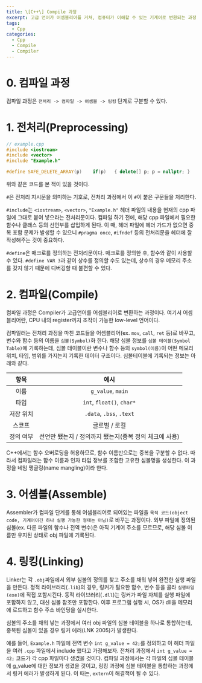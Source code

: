```yaml
---
title: \[C++\] Compile 과정
excerpt: 고급 언어가 어셈블리어를 거쳐, 컴퓨터가 이해할 수 있는 기계어로 변환되는 과정을 알아보자.
tags:
  - Cpp
categories:
  - Cpp
  - Compile
  - Compiler
---
```

# 0. 컴파일 과정
  
컴파일 과정은 `전처리 -> 컴파일 -> 어셈블 -> 링킹` 단계로 구분할 수 있다.
  
# 1. 전처리(Preprocessing)

```c++
// example.cpp
#include <iostream>
#include <vector>
#include "Example.h"

#define	SAFE_DELETE_ARRAY(p)	if(p)	{ delete[] p; p = nullptr; }
```

위와 같은 코드를 본 적이 있을 것이다.  
  
`#`은 전처리 지시문을 의미하는 기호로, 전처리 과정에서 이 `#`이 붙은 구문들을 처리한다.  
  
`#include`는 `<iostream>`, `<vector>`, `"Example.h"` 헤더 파일의 내용을 현재의 cpp 파일에 그대로 붙여 넣으라는 전처리문이다. 컴파일 하기 전에, 해당 cpp 파일에서 필요한 함수나 클래스 등의 선언부를 삽입하게 된다. 이 때, 헤더 파일에 헤더 가드가 없으면 중복 포함 문제가 발생할 수 있으니 `#pragma once`, `#ifndef` 등의 전처리문을 헤더에 잘 작성해주는 것이 중요하다.  
  
`#define`은 매크로를 정의하는 전처리문이다. 매크로를 정의한 후, 함수와 같이 사용할 수 있다. `#define VAR 3`과 같이 상수를 정의할 수도 있는데, 상수의 경우 메모리 주소를 갖지 않기 때문에 디버깅할 때 불편할 수 있다.  
  
# 2. 컴파일(Compile)
  
컴파일 과정은 Compiler가 고급언어를 어셈블리어로 변환하는 과정이다. 여기서 어셈블리어란, CPU 내의 register까지 조작이 가능한 low-level 언어이다.  
  
컴파일러는 전처리 과정을 마친 코드들을 어셈블리어(ex. `mov`, `call`, `ret` 등)로 바꾸고, 변수와 함수 등의 이름을 `심볼(Symbol)`화 한다. 해당 심볼 정보를 `심볼 테이블(Symbol Table)`에 기록하는데, 심볼 테이블이란 변수나 함수 등의 `symbol(이름)`이 어떤 메모리 위치, 타입, 범위를 가지는지 기록한 데이터 구조이다. 심볼테이블에 기록되는 정보는 아래와 같다.  
  
|  항목   |                예시                |
| :---: | :------------------------------: |
|  이름   |        `g_value`, `main`         |
|  타입   |    `int`, `float()`, `char*`     |
| 저장 위치 |     `.data`, `.bss`, `.text`     |
|  스코프  |             글로벌 / 로컬             |
| 정의 여부 | 선언만 됐는지 / 정의까지 됐는지(중복 정의 체크에 사용) |
  
C++에서는 함수 오버로딩을 허용하므로, 함수 이름만으로는 중복을 구분할 수 없다. 따라서 컴파일러는 함수 이름과 인자 타입 정보를 조합한 고유한 심볼명을 생성한다. 이 과정을 네임 맹글링(name mangling)이라 한다.
  

# 3. 어셈블(Assemble)

Assembler가 컴파일 단계를 통해 어셈블리어로 되어있는 파일을 `목적 코드(object code, 기계어이긴 하나 실행 가능한 형태는 아님)`로 바꾸는 과정이다. 외부 파일에 정의된 심볼(ex. 다른 파일의 함수나 전역 변수)은 아직 기계어 주소를 모르므로, 해당 심볼 이름만 유지된 상태로 obj 파일에 기록된다.
  
# 4. 링킹(Linking)

Linker는 각 `.obj`파일에서 외부 심볼의 정의를 찾고 주소를 채워 넣어 완전한 실행 파일을 만든다. 정적 라이브러리(`.lib`)의 경우, 링커가 필요한 함수, 변수 등을 골라 `실행파일(exe)`에 직접 포함시킨다. 동적 라이브러리(`.dll`)는 링커가 파일 자체를 실행 파일에 포함하지 않고, 대신 심볼 참조만 포함한다. 이후 프로그램 실행 시, OS가 dll을 메모리에 로드하고 함수 주소 바인딩을 실시한다.  
  
심볼의 주소를 채워 넣는 과정에서 여러 obj 파일의 심볼 테이블을 하나로 통합하는데, 중복된 심볼이 있을 경우 링커 에러(LNK 2005)가 발생한다.  
  
예를 들어, `Example.h` 파일에 전역 변수 `int g_value = 42;`를 정의하고 이 헤더 파일을 여러 `.cpp` 파일에서 include 했다고 가정해보자. 전처리 과정에서 `int g_value = 42;` 코드가 각 cpp 파일마다 생겼을 것이다. 컴파일 과정에서는 각 파일의 심볼 테이블에 g_value에 대한 정보가 생겼을 것이고, 링킹 과정에 심볼 테이블을 통합하는 과정에서 링커 에러가 발생하게 된다. 이 때는, `extern`이 해결책이 될 수 있다.